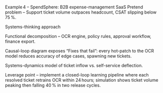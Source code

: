 Example 4 – SpendSphere: B2B expense-management SaaS
Pretend problem – Support ticket volume outpaces headcount, CSAT slipping below 75 %.

Systems-thinking approach

Functional decomposition – OCR engine, policy rules, approval workflow, finance export.

Causal-loop diagram exposes “Fixes that fail”: every hot-patch to the OCR model reduces accuracy of edge cases, spawning new tickets.

Systems-dynamics model of ticket inflow vs. self-service deflection.

Leverage point – implement a closed-loop learning pipeline where each resolved ticket retrains OCR within 24 hours; simulation shows ticket volume peaking then falling 40 % in two release cycles.

